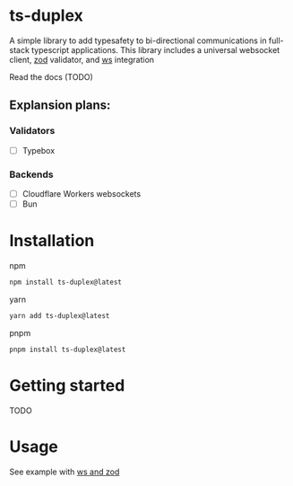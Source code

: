 # ts-duplex

A simple library to add typesafety to bi-directional communications in full-stack typescript applications. This library includes a universal websocket client, [zod](https://github.com/colinhacks/zod) validator, and [ws](https://github.com/websockets/ws) integration

Read the docs (TODO)

## Explansion plans:

### Validators

- [ ] Typebox

### Backends

- [ ] Cloudflare Workers websockets
- [ ] Bun

# Installation

npm

```bash
npm install ts-duplex@latest
```

yarn

```bash
yarn add ts-duplex@latest
```

pnpm

```bash
pnpm install ts-duplex@latest
```

# Getting started

TODO

# Usage

See example with [ws and zod](examples/ws)

